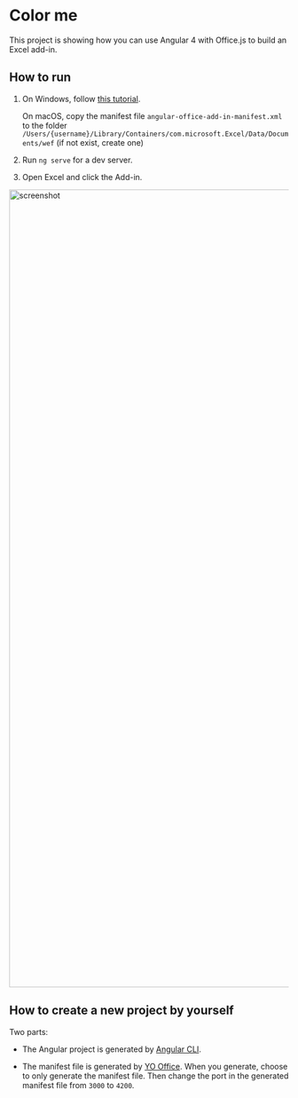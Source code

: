 # Color me

This project is showing how you can use Angular 4 with Office.js to build an Excel add-in.

## How to run

1.
    On Windows, follow [this tutorial](https://dev.office.com/docs/add-ins/testing/create-a-network-shared-folder-catalog-for-task-pane-and-content-add-ins).

    On macOS, copy the manifest file `angular-office-add-in-manifest.xml` to the folder `/Users/{username}/Library/Containers/com.microsoft.Excel/Data/Documents/wef` (if not exist, create one)

2. Run `ng serve` for a dev server.

3. Open Excel and click the Add-in.

<img width="1438" alt="screenshot" src="https://cloud.githubusercontent.com/assets/3375461/25642142/c441e1ea-2f4c-11e7-81a8-d0390b419624.png">

## How to create a new project by yourself

Two parts:

- The Angular project is generated by [Angular CLI](https://github.com/angular/angular-cli).

- The manifest file is generated by [YO Office](https://github.com/OfficeDev/generator-office). When you generate, choose to only generate the manifest file.
Then change the port in the generated manifest file from `3000` to `4200`.
